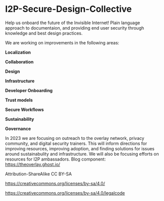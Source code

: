 # I2P-Secure-Design-Collective
Help us onboard the future of the Invisible Internet!
Plain language approach to documentaion, and providing end user security through knowledge and best design practices. 

We are working on improvements in the following areas:

**Localization**

**Collaboration** 

**Design** 

**Infrastructure** 

**Developer Onboarding** 

**Trust models** 

**Secure Workflows**

**Sustainability** 

**Governance** 

In 2023 we are focusing on outreach to the overlay network, privacy community, and digital security trainers. This will inform directions for improving resources, improving adoption, and finding solutions for issues around sustainabulity and infrastructure. We will also be focusing efforts on resources for I2P ambassadors. Blog component: https://theoverlay.ghost.io/

Attribution-ShareAlike
CC BY-SA

https://creativecommons.org/licenses/by-sa/4.0/

https://creativecommons.org/licenses/by-sa/4.0/legalcode
